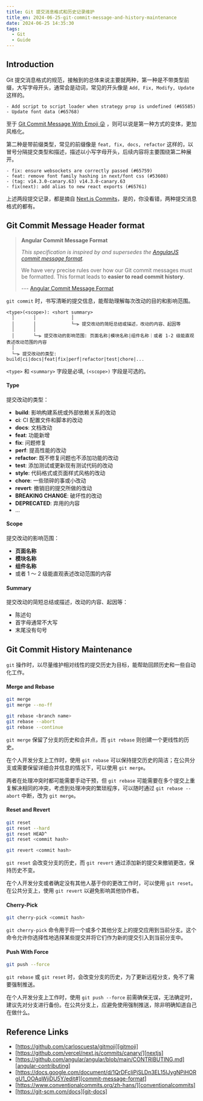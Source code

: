 ```yaml
---
title: Git 提交消息格式和历史记录维护
title_en: 2024-06-25-git-commit-message-and-history-maintenance
date: 2024-06-25 14:35:30
tags:
  - Git
  - Guide
---
```


## Introduction

Git 提交消息格式的规范，接触到的总体来说主要就两种，第一种是不带类型前缀，大写字母开头，通常会是动词，常见的开头像是 `Add, Fix, Modify, Update` 这样的。

```log
- Add script to script loader when strategy prop is undefined (#65585)
- Update font data (#65768)
```

至于 [Git Commit Message With Emoji 😜][gitmoji] ，则可以说是第一种方式的变体，更加风格化。

第二种是带前缀类型，常见的前缀像是 `feat, fix, docs, refactor` 这样的，以冒号分隔提交类型和描述，描述以小写字母开头，后续内容将主要围绕第二种展开。

```log
- fix: ensure websockets are correctly passed (#65759)
- feat: remove font family hashing in next/font css (#53608)
- (tag: v14.3.0-canary.63) v14.3.0-canary.63
- fix(next): add alias to new react exports (#65761)
```

上述两段提交记录，都是摘自 [Next.js Commits][nextjs]，是的，你没看错，两种提交消息格式的都有。

## Git Commit Message Header format

> **Angular Commit Message Format**
>
> _This specification is inspired by and supersedes the [AngularJS commit message format][commit-message-format]._
>
> We have very precise rules over how our Git commit messages must be formatted.
> This format leads to **easier to read commit history**.
>
> --- [Angular Commit Message Format][angular-contributing]

`git commit` 时，书写清晰的提交信息，能帮助理解每次改动的目的和影响范围。

```
<type>(<scope>): <short summary>
  │       │             │
  │       │             └─⫸ 提交改动的简短总结或描述，改动的内容、起因等
  │       │
  │       └─⫸ 提交改动的影响范围: 页面名称|模块名称|组件名称｜或者 1-2 级能直观表述改动范围的内容
  │
  └─⫸ 提交改动的类型: build|ci|docs|feat|fix|perf|refactor|test|chore|...
```

`<type>` 和 `<summary>` 字段是必填, `(<scope>)` 字段是可选的。

#### Type

提交改动的类型：

- **build**: 影响构建系统或外部依赖关系的改动
- **ci**: CI 配置文件和脚本的改动
- **docs**: 文档改动
- **feat**: 功能新增
- **fix**: 问题修复
- **perf**: 提高性能的改动
- **refactor**: 既不修复问题也不添加功能的改动
- **test**: 添加测试或更新现有测试代码的改动
- **style**: 代码格式或页面样式风格的改动
- **chore**: 一些琐碎的事或小改动
- **revert**: 撤销旧的提交所做的改动
- **BREAKING CHANGE**: 破坏性的改动
- **DEPRECATED**: 弃用的内容
- ...

#### Scope

提交改动的影响范围：

- **页面名称**
- **模块名称**
- **组件名称**
- 或者 1 ～ 2 级能直观表述改动范围的内容

#### Summary

提交改动的简短总结或描述，改动的内容、起因等：

- 陈述句
- 首字母通常不大写
- 末尾没有句号

## Git Commit History Maintenance

`git` 操作时，以尽量维护相对线性的提交历史为目标，能帮助回顾历史和一些自动化工作。

#### Merge and Rebase

```bash
git merge
git merge --no-ff

git rebase <branch name>
git rebase --abort
git rebase --continue
```

`git merge` 保留了分支的历史和合并点，而 `git rebase` 则创建一个更线性的历史。

在个人开发分支上工作时，使用 `git rebase` 可以保持提交历史的简洁；在公共分支或需要保留详细合并信息的情况下，可以使用 `git merge`。

两者在处理冲突时都可能需要手动干预，但 `git rebase` 可能需要在多个提交上重复解决相同的冲突，考虑到处理冲突的繁琐程序，可以随时通过 `git rebase --abort` 中断，改为 `git merge`。

#### Reset and Revert

```bash
git reset
git reset --hard
git reset HEAD^
git reset <commit hash>

git revert <commit hash>
```

`git reset` 会改变分支的历史，而 `git revert` 通过添加新的提交来撤销更改，保持历史不变。

在个人开发分支或者确定没有其他人基于你的更改工作时，可以使用 `git reset`。在公共分支上，使用 `git revert` 以避免影响其他协作者。

#### Cherry-Pick

```bash
git cherry-pick <commit hash>
```

`git cherry-pick` 命令用于将一个或多个其他分支上的提交应用到当前分支。这个命令允许你选择性地选择某些提交并将它们作为新的提交引入到当前分支中。

#### Push With Force

```bash
git push --force
```

`git rebase` 或 `git reset` 时，会改变分支的历史，为了更新远程分支，免不了需要强制推送。

在个人开发分支上工作时，使用 `git push --force` 前需确保无误，无法确定时，建议先对分支进行备份。在公共分支上，应避免使用强制推送，除非明确知道自己在做什么。

## Reference Links

- [https://github.com/carloscuesta/gitmoji][gitmoji]
- [https://github.com/vercel/next.js/commits/canary/][nextjs]
- [https://github.com/angular/angular/blob/main/CONTRIBUTING.md][angular-contributing]
- [https://docs.google.com/document/d/1QrDFcIiPjSLDn3EL15IJygNPiHORgU1_OOAqWjiDU5Y/edit#][commit-message-format]
- [https://www.conventionalcommits.org/zh-hans/][conventionalcommits]
- [https://git-scm.com/docs][git-docs]

[gitmoji]: https://github.com/carloscuesta/gitmoji
[nextjs]: https://github.com/vercel/next.js/commits/canary/
[angular-contributing]: https://github.com/angular/angular/blob/main/CONTRIBUTING.md
[commit-message-format]: https://docs.google.com/document/d/1QrDFcIiPjSLDn3EL15IJygNPiHORgU1_OOAqWjiDU5Y/edit#
[conventionalcommits]: https://www.conventionalcommits.org/zh-hans/
[git-docs]: https://git-scm.com/docs
